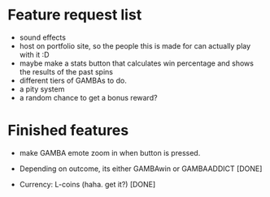 # Feature request list
 

- sound effects
- host on portfolio site, so the people this is made for can actually play with it :D
- maybe make a stats button that calculates win percentage and shows the results of the past spins
- different tiers of GAMBAs to do.
- a pity system
- a random chance to get a bonus reward?


# Finished features
- make GAMBA emote zoom in when button is pressed.
- Depending on outcome, its either GAMBAwin or GAMBAADDICT [DONE]


- Currency: L-coins (haha. get it?) [DONE]  
